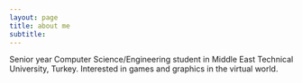 ```yaml
---
layout: page
title: about me
subtitle:
---
```


Senior year Computer Science/Engineering student in Middle East Technical University, Turkey. Interested in games and graphics in the virtual world.
